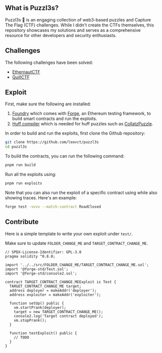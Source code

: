 ## What is Puzzl3s?

Puzzl3s 🧩 is an engaging collection of web3-based puzzles and Capture The Flag (CTF) challenges. While I didn't create the CTFs themselves, this repository showcases my solutions and serves as a comprehensive resource for other developers and security enthusiasts.

## Challenges

The following challenges have been solved:

- [EthernautCTF](doc/EthernautCTF.md)
- [QuillCTF](doc/QuillCTF.md)

## Exploit

First, make sure the following are installed:

1. [Foundry](https://book.getfoundry.sh/getting-started/installation) which comes with [Forge](https://book.getfoundry.sh/forge/), an Ethereum testing framework, to build smart contracts and run the exploits.
2. [Huff compiler](https://docs.huff.sh/get-started/installing/) which is needed for huff puzzles such as [CollatzPuzzle](src/QuillCTF/CollatzPuzzle.sol).

In order to build and run the exploits, first clone the Github repository:

```sh
git clone https://github.com/leovct/puzzl3s
cd puzzl3s
```

To build the contracts, you can run the following command:

```sh
pnpm run build
```

Run all the exploits using:

```sh
pnpm run exploits
```

Note that you can also run the exploit of a specific contract using while also showing traces. Here's an example:

```sh
forge test -vvvv --match-contract RoadClosed
```

## Contribute

Here is a simple template to write your own exploit under `test/`.

Make sure to update `FOLDER_CHANGE_ME` and `TARGET_CONTRACT_CHANGE_ME`.

```solidity
// SPDX-License-Identifier: GPL-3.0
pragma solidity ^0.8.0;

import '../../src/FOLDER_CHANGE_ME/TARGET_CONTRACT_CHANGE_ME.sol';
import '@forge-std/Test.sol';
import '@forge-std/console2.sol';

contract TARGET_CONTRACT_CHANGE_MEExploit is Test {
  TARGET_CONTRACT_CHANGE_ME target;
  address deployer = makeAddr('deployer');
  address exploiter = makeAddr('exploiter');

  function setUp() public {
    vm.startPrank(deployer);
    target = new TARGET_CONTRACT_CHANGE_ME();
    console2.log('Target contract deployed');
    vm.stopPrank();
  }

  function testExploit() public {
    // TODO
  }
}
```
